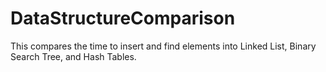 # DataStructureComparison

This compares the time to insert and find elements into Linked List, Binary Search Tree, and Hash Tables.
